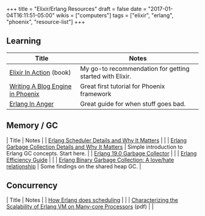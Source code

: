 +++
title = "Elixir/Erlang Resources"
draft = false
date = "2017-01-04T16:11:51-05:00"
wikis = ["computers"]
tags = ["elixir", "erlang", "phoenix", "resource-list"]
+++

## Learning

| Title                                    | Notes  |
|------------------------------------------|--------|
| [Elixir In Action]( http://a.co/hjRDstC) (book) | My go-to recommendation for getting started with Elixir. |
| [Writing A Blog Engine in Phoenix](https://medium.com/@diamondgfx/introduction-fe138ac6079d) | Great first tutorial for Phoenix framework |
| [Erlang In Anger](https://www.erlang-in-anger.com/) | Great guide for when stuff goes bad. |

## Memory / GC

| Title                                    | Notes  |
| [Erlang Scheduler Details and Why It Matters](https://hamidreza-s.github.io/erlang/scheduling/real-time/preemptive/migration/2016/02/09/erlang-scheduler-details.html) | |
| [Erlang Garbage Collection Details and Why It Matters](https://hamidreza-s.github.io/erlang%20garbage%20collection%20memory%20layout%20soft%20realtime/2015/08/24/erlang-garbage-collection-details-and-why-it-matters.html) | Simple introduction to Erlang GC concepts. Start here. |
| [Erlang 19.0 Garbage Collector](https://www.erlang-solutions.com/blog/erlang-19-0-garbage-collector.html) | |
| [Erlang Efficiency Guide](http://erlang.org/doc/efficiency_guide/introduction.html) | |
| [Erlang Binary Garbage Collection: A love/hate relationship](http://blog.bugsense.com/post/74179424069/erlang-binary-garbage-collection-a-lovehate) | Some findings on the shared heap GC. |

## Concurrency

| Title                                    | Notes  |
| [How Erlang does scheduling](http://jlouisramblings.blogspot.ca/2013/01/how-erlang-does-scheduling.html?m=1) | |
| [Characterizing the Scalability of Erlang VM on Many-core Processors](http://kth.diva-portal.org/smash/record.jsf?searchId=2&pid=diva2%3A392243&dswid=-8162) (pdf) | |
